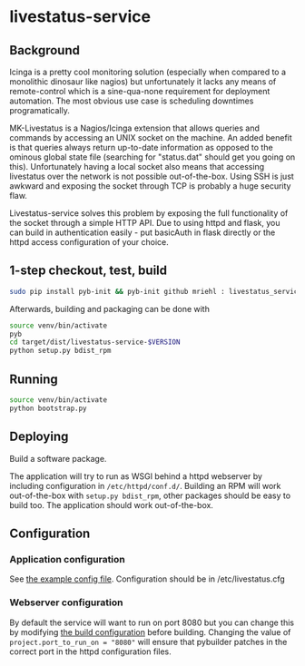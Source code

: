 livestatus-service
==================

## Background
Icinga is a pretty cool monitoring solution (especially when compared to a monolithic dinosaur like nagios)
but unfortunately it lacks any means of remote-control which is a sine-qua-none requirement for deployment automation.
The most obvious use case is scheduling downtimes programatically.

MK-Livestatus is a Nagios/Icinga extension that allows queries and commands by accessing an UNIX socket on the machine.
An added benefit is that queries always return up-to-date information as opposed to the ominous global state file 
(searching for "status.dat" should get you going on this). Unfortunately having a local socket also means that accessing
livestatus over the network is not possible out-of-the-box.
Using SSH is just awkward and exposing the socket through TCP is probably a huge security flaw.

Livestatus-service solves this problem by exposing the full functionality of the socket through a simple HTTP API.
Due to using httpd and flask, you can build in authentication easily - put basicAuth in flask directly or the httpd 
access configuration of your choice.


## 1-step checkout, test, build
```bash
sudo pip install pyb-init && pyb-init github mriehl : livestatus_service
```

Afterwards, building and packaging can be done with
```bash
source venv/bin/activate
pyb
cd target/dist/livestatus-service-$VERSION
python setup.py bdist_rpm
```

## Running
```bash
source venv/bin/activate
python bootstrap.py
```

## Deploying
Build a software package.

The application will try to run as WSGI behind a httpd webserver by including configuration in ```/etc/httpd/conf.d/```.
Building an RPM will work out-of-the-box with ```setup.py bdist_rpm```, other packages should be easy to build too.
The application should work out-of-the-box.

## Configuration
### Application configuration
See [the example config file](https://github.com/mriehl/livestatus_service/blob/master/livestatus.cfg).
Configuration should be in /etc/livestatus.cfg
### Webserver configuration
By default the service will want to run on port 8080 but you can change this by modifying [the build configuration](https://github.com/mriehl/livestatus_service/blob/master/build.py)
before building.
Changing the value of ```project.port_to_run_on = "8080"``` will ensure that pybuilder patches in the correct port in the httpd configuration files. 

